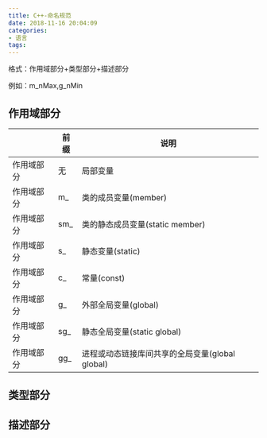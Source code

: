 ```yaml
---
title: C++-命名规范
date: 2018-11-16 20:04:09
categories:
- 语言
tags:
---
```

格式：作用域部分+类型部分+描述部分

例如：m_nMax,g_nMin

## 作用域部分

||前缀|说明|
|-|-|-|
|作用域部分|无|局部变量|
|作用域部分|m_|类的成员变量(member)|
|作用域部分|sm_|类的静态成员变量(static member)|
|作用域部分|s_|静态变量(static)|
|作用域部分|c_|常量(const)|
|作用域部分|g_|外部全局变量(global)|
|作用域部分|sg_|静态全局变量(static global)|
|作用域部分|gg_|进程或动态链接库间共享的全局变量(global global)|


## 类型部分

## 描述部分